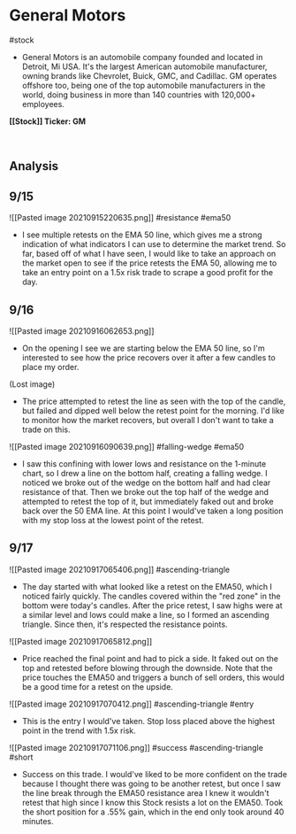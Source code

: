 # General Motors
#stock
- General Motors is an automobile company founded and located in Detroit, Mi USA. It's the largest American automobile manufacturer, owning brands like Chevrolet, Buick, GMC, and Cadillac. GM operates offshore too, being one of the top automobile manufacturers in the world, doing business in more than 140 countries with 120,000+ employees. 

**[[Stock]] Ticker: GM**

<br>

<h2>Analysis</h2>

## 9/15
![[Pasted image 20210915220635.png]]
#resistance #ema50

- I see multiple retests on the EMA 50 line, which gives me a strong indication of what indicators I can use to determine the market trend. So far, based off of what I have seen, I would like to take an approach on the market open to see if the price retests the EMA 50, allowing me to take an entry point on a 1.5x risk trade to scrape a good profit for the day.

## 9/16
![[Pasted image 20210916062653.png]]

- On the opening I see we are starting below the EMA 50 line, so I'm interested to see how the price recovers over it after a few candles to place my order.

(Lost image)
- The price attempted to retest the line as seen with the top of the candle, but failed and dipped well below the retest point for the morning. I'd like to monitor how the market recovers, but overall I don't want to take a trade on this. 

![[Pasted image 20210916090639.png]]
#falling-wedge #ema50 
- I saw this confining with lower lows and resistance on the 1-minute chart, so I drew a line on the bottom half, creating a falling wedge. I noticed we broke out of the wedge on the bottom half and had clear resistance of that. Then we broke out the top half of the wedge and attempted to retest the top of it, but immediately faked out and broke back over the 50 EMA line. At this point I would've taken a long position with my stop loss at the lowest point of the retest.

## 9/17
![[Pasted image 20210917065406.png]]
#ascending-triangle 
- The day started with what looked like a retest on the EMA50, which I noticed fairly quickly. The candles covered within the "red zone" in the bottom were today's candles. After the price retest, I saw highs were at a similar level and lows could make a line, so I formed an ascending triangle. Since then, it's respected the resistance points.


![[Pasted image 20210917065812.png]]
- Price reached the final point and had to pick a side. It faked out on the top and retested before blowing through the downside. Note that the price touches the EMA50 and triggers a bunch of sell orders, this would be a good time for a retest on the upside.

![[Pasted image 20210917070412.png]]
#ascending-triangle #entry 
- This is the entry I would've taken. Stop loss placed above the highest point in the trend with 1.5x risk. 

![[Pasted image 20210917071106.png]]
#success #ascending-triangle #short
- Success on this trade. I would've liked to be more confident on the trade because I thought there was going to be another retest, but once I saw the line break through the EMA50 resistance area I knew it wouldn't retest that high since I know this Stock resists a lot on the EMA50. Took the short position for a .55% gain, which in the end only took around 40 minutes.